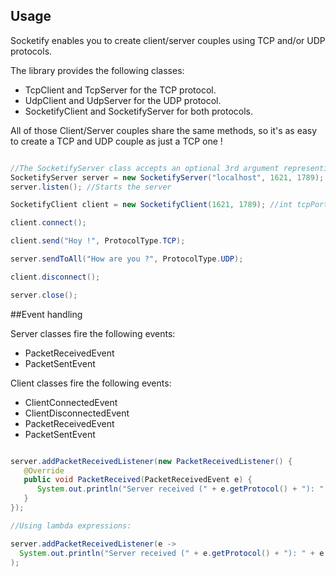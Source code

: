 ## Usage

Socketify enables you to create client/server couples using TCP and/or UDP protocols.

The library provides the following classes:
* TcpClient and TcpServer for the TCP protocol.
* UdpClient and UdpServer for the UDP protocol.
* SocketifyClient and SocketifyServer for both protocols.

All of those Client/Server couples share the same methods, so it's as easy to create a TCP and UDP couple as just a TCP one !

```java

//The SocketifyServer class accepts an optional 3rd argument representing the UDP port.
SocketifyServer server = new SocketifyServer("localhost", 1621, 1789); //String address, int tcpPort, int udpPort (optional)
server.listen(); //Starts the server

SocketifyClient client = new SocketifyClient(1621, 1789); //int tcpPort, int udpPort (optional)

client.connect();

client.send("Hoy !", ProtocolType.TCP);

server.sendToAll("How are you ?", ProtocolType.UDP);

client.disconnect();

server.close();

```

##Event handling

Server classes fire the following events:
* PacketReceivedEvent
* PacketSentEvent

Client classes fire the following events:
* ClientConnectedEvent
* ClientDisconnectedEvent
* PacketReceivedEvent
* PacketSentEvent

```java

server.addPacketReceivedListener(new PacketReceivedListener() {
   @Override
   public void PacketReceived(PacketReceivedEvent e) {
      System.out.println("Server received (" + e.getProtocol() + "): " + e.getPacket() + " from " + e.getSenderId())
   }
});

//Using lambda expressions:

server.addPacketReceivedListener(e -> 
  System.out.println("Server received (" + e.getProtocol() + "): " + e.getPacket() + " from " + e.getSenderId())
);

```
